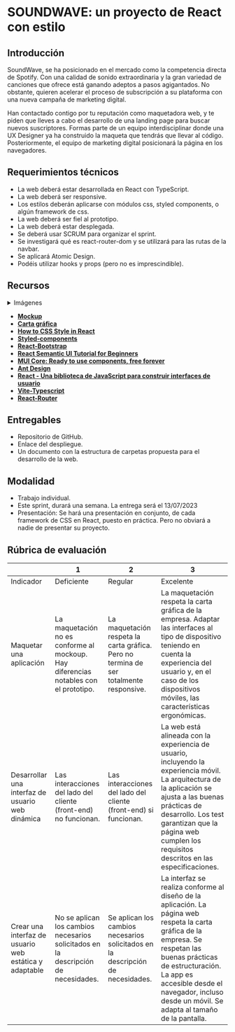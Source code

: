 # SOUNDWAVE: un proyecto de React con estilo

## Introducción

SoundWave, se ha posicionado en el mercado como la competencia directa de Spotify. Con una calidad de sonido extraordinaria y la gran variedad de canciones que ofrece está ganando adeptos a pasos agigantados. No obstante, quieren acelerar el proceso de subscripción a su plataforma con una nueva campaña de marketing digital.

Han contactado contigo por tu reputación como maquetadora web, y te piden que lleves a cabo el desarrollo de una landing page para buscar nuevos suscriptores. Formas parte de un equipo interdisciplinar donde una UX Designer ya ha construido la maqueta que tendrás que llevar al código. Posteriormente, el equipo de marketing digital posicionará la página en los navegadores.

## Requerimientos técnicos

- La web deberá estar desarrollada en React con TypeScript.
- La web deberá ser responsive.
- Los estilos deberán aplicarse con módulos css, styled components, o algún framework de css.
- La web deberá ser fiel al prototipo.
- La web deberá estar desplegada.
- Se deberá usar SCRUM para organizar el sprint.
- Se investigará qué es react-router-dom y se utilizará para las rutas de la navbar.
- Se aplicará Atomic Design.
- Podéis utilizar hooks y props (pero no es imprescindible).

## Recursos

<details>
  <summary>Imágenes</summary>

    - landing-page-girl.png
    - covers.jpg
    - more.svg
    - albums.svg
    - logo.png
    - microphone.svg
    - twitter.svg


</details>

- **[Mockup](https://simplonline-v3-prod.s3.eu-west-3.amazonaws.com/media/file/pdf/46391d6c-b766-4ed3-a121-72c9b2a15960.pdf)**
- **[Carta gráfica](https://simplonline-v3-prod.s3.eu-west-3.amazonaws.com/media/file/pdf/0b528713-7dbc-4261-b4b7-0070dd4e7021.pdf)**
- **[How to CSS Style in React](https://www.robinwieruch.de/react-css-styling/)**
- **[Styled-components](https://styled-components.com/)**
- **[React-Bootstrap](https://react-bootstrap.github.io/)**
- **[React Semantic UI Tutorial for Beginners](https://www.robinwieruch.de/react-semantic-ui-tutorial/)**
- **[MUI Core: Ready to use components, free forever](https://mui.com/core/)**
- **[Ant Design](https://ant.design/)**
- **[React - Una biblioteca de JavaScript para construir interfaces de usuario](https://es.reactjs.org/)**
- **[Vite-Typescript](https://vitejs.dev/guide/)**
- **[React-Router](https://reactrouter.com/en/main/start/overview)**



## Entregables

- Repositorio de GitHub.
- Enlace del despliegue.
- Un documento con la estructura de carpetas propuesta para el desarrollo de la web.

## Modalidad

- Trabajo individual.
- Este sprint, durará una semana. La entrega será el 13/07/2023
- Presentación: Se hará una presentación en conjunto, de cada framework de CSS en React, puesto en práctica. Pero no obviará a nadie de presentar su proyecto.

## Rúbrica de evaluación

|  | 1 | 2 | 3 |
| --- | --- | --- | --- |
| Indicador | Deficiente | Regular | Excelente |
| Maquetar una aplicación | La maquetación no es conforme al mockoup. Hay diferencias notables con el prototipo. | La maquetación respeta la carta gráfica. Pero no termina de ser totalmente responsive. | La maquetación respeta la carta gráfica de la empresa. Adaptar las interfaces al tipo de dispositivo teniendo en cuenta la experiencia del usuario y, en el caso de los dispositivos móviles, las características ergonómicas. |
| Desarrollar una interfaz de usuario web dinámica | Las interacciones del lado del cliente (front-end) no funcionan. | Las interacciones del lado del cliente (front-end) si funcionan. | La web está alineada con la experiencia de usuario, incluyendo la experiencia móvil. La arquitectura de la aplicación se ajusta a las buenas prácticas de desarrollo. Los test garantizan que la página web cumplen los requisitos descritos en las especificaciones. |
| Crear una interfaz de usuario web estática y adaptable | No se aplican los cambios necesarios solicitados en la descripción de necesidades. | Se aplican los cambios necesarios solicitados en la descripción de necesidades. | La interfaz se realiza conforme al diseño de la aplicación. La página web respeta la carta gráfica de la empresa. Se respetan las buenas prácticas de estructuración. La app es accesible desde el navegador, incluso desde un móvil. Se adapta al tamaño de la pantalla. |
